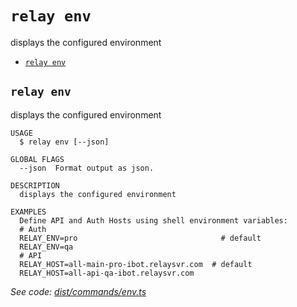 `relay env`
===========

displays the configured environment

* [`relay env`](#relay-env)

## `relay env`

displays the configured environment

```
USAGE
  $ relay env [--json]

GLOBAL FLAGS
  --json  Format output as json.

DESCRIPTION
  displays the configured environment

EXAMPLES
  Define API and Auth Hosts using shell environment variables:
  # Auth
  RELAY_ENV=pro                                # default
  RELAY_ENV=qa
  # API
  RELAY_HOST=all-main-pro-ibot.relaysvr.com  # default
  RELAY_HOST=all-api-qa-ibot.relaysvr.com
```

_See code: [dist/commands/env.ts](https://github.com/relaypro/relay-cli/blob/v1.2.1/dist/commands/env.ts)_
